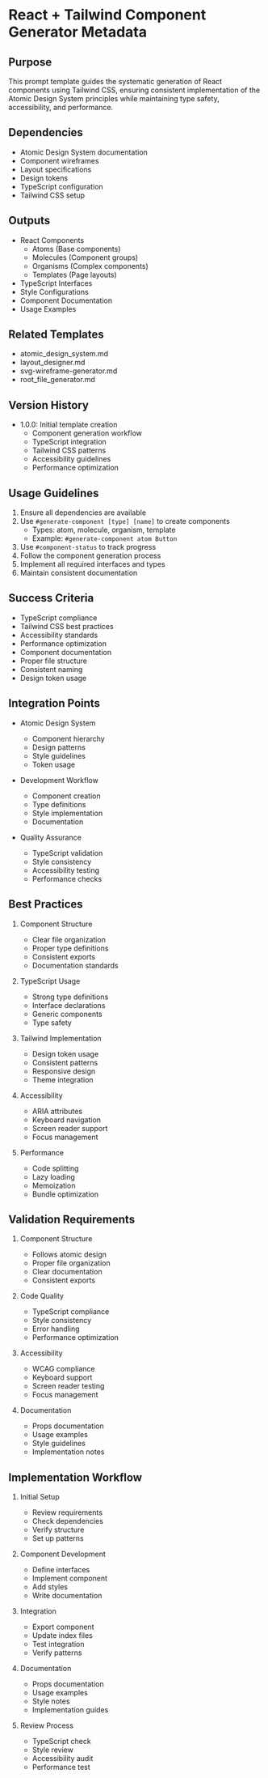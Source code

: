 # React + Tailwind Component Generator Metadata

## Purpose

This prompt template guides the systematic generation of React components using Tailwind CSS, ensuring consistent implementation of the Atomic Design System principles while maintaining type safety, accessibility, and performance.

## Dependencies

- Atomic Design System documentation
- Component wireframes
- Layout specifications
- Design tokens
- TypeScript configuration
- Tailwind CSS setup

## Outputs

- React Components
  - Atoms (Base components)
  - Molecules (Component groups)
  - Organisms (Complex components)
  - Templates (Page layouts)
- TypeScript Interfaces
- Style Configurations
- Component Documentation
- Usage Examples

## Related Templates

- atomic_design_system.md
- layout_designer.md
- svg-wireframe-generator.md
- root_file_generator.md

## Version History

- 1.0.0: Initial template creation
  - Component generation workflow
  - TypeScript integration
  - Tailwind CSS patterns
  - Accessibility guidelines
  - Performance optimization

## Usage Guidelines

1. Ensure all dependencies are available
2. Use `#generate-component [type] [name]` to create components
   - Types: atom, molecule, organism, template
   - Example: `#generate-component atom Button`
3. Use `#component-status` to track progress
4. Follow the component generation process
5. Implement all required interfaces and types
6. Maintain consistent documentation

## Success Criteria

- TypeScript compliance
- Tailwind CSS best practices
- Accessibility standards
- Performance optimization
- Component documentation
- Proper file structure
- Consistent naming
- Design token usage

## Integration Points

- Atomic Design System

  - Component hierarchy
  - Design patterns
  - Style guidelines
  - Token usage

- Development Workflow

  - Component creation
  - Type definitions
  - Style implementation
  - Documentation

- Quality Assurance
  - TypeScript validation
  - Style consistency
  - Accessibility testing
  - Performance checks

## Best Practices

1. Component Structure

   - Clear file organization
   - Proper type definitions
   - Consistent exports
   - Documentation standards

2. TypeScript Usage

   - Strong type definitions
   - Interface declarations
   - Generic components
   - Type safety

3. Tailwind Implementation

   - Design token usage
   - Consistent patterns
   - Responsive design
   - Theme integration

4. Accessibility

   - ARIA attributes
   - Keyboard navigation
   - Screen reader support
   - Focus management

5. Performance
   - Code splitting
   - Lazy loading
   - Memoization
   - Bundle optimization

## Validation Requirements

1. Component Structure

   - Follows atomic design
   - Proper file organization
   - Clear documentation
   - Consistent exports

2. Code Quality

   - TypeScript compliance
   - Style consistency
   - Error handling
   - Performance optimization

3. Accessibility

   - WCAG compliance
   - Keyboard support
   - Screen reader testing
   - Focus management

4. Documentation
   - Props documentation
   - Usage examples
   - Style guidelines
   - Implementation notes

## Implementation Workflow

1. Initial Setup

   - Review requirements
   - Check dependencies
   - Verify structure
   - Set up patterns

2. Component Development

   - Define interfaces
   - Implement component
   - Add styles
   - Write documentation

3. Integration

   - Export component
   - Update index files
   - Test integration
   - Verify patterns

4. Documentation

   - Props documentation
   - Usage examples
   - Style notes
   - Implementation guides

5. Review Process
   - TypeScript check
   - Style review
   - Accessibility audit
   - Performance test
